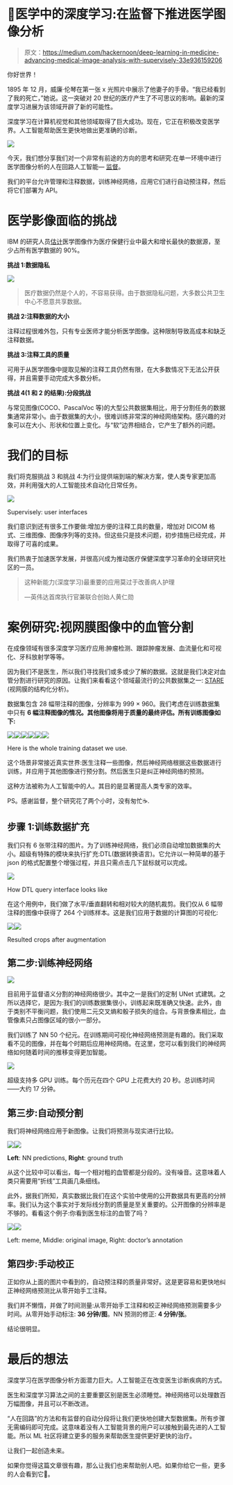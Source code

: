 # 💊医学中的深度学习:在监督下推进医学图像分析

> 原文：<https://medium.com/hackernoon/deep-learning-in-medicine-advancing-medical-image-analysis-with-supervisely-33e936159206>

你好世界！

1895 年 12 月，威廉·伦琴在第一张 x 光照片中展示了他妻子的手骨。“我已经看到了我的死亡，”她说。这一突破对 20 世纪的医疗产生了不可思议的影响。最新的深度学习进展为该领域开辟了新的可能性。

深度学习在计算机视觉和其他领域取得了巨大成功。现在，它正在积极改变医学界。人工智能帮助医生更快地做出更准确的诊断。

![](img/181e8da46e59a690064ee6c830e93f4a.png)

今天，我们想分享我们对一个非常有前途的方向的思考和研究:在单一环境中进行医学图像分析的人在回路人工智能— [监督](https://supervise.ly)。

我们的平台允许管理和注释数据，训练神经网络，应用它们进行自动预注释，然后将它们部署为 API。

# 医学影像面临的挑战

IBM 的研究人员[估计](https://www.healthcare-informatics.com/news-item/analytics/ibm-unveils-watson-powered-imaging-solutions-rsna)医学图像作为医疗保健行业中最大和增长最快的数据源，至少占所有医学数据的 90%。

**挑战 1:数据隐私**

![](img/1af6bf0c19f8843a2e7c4fca04c7391f.png)

> 医疗数据仍然是个人的，不容易获得。由于数据隐私问题，大多数公共卫生中心不愿意共享数据。

**挑战 2:注释数据的大小**

注释过程很难外包，只有专业医师才能分析医学图像。这种限制导致高成本和缺乏注释数据。

**挑战 3:注释工具的质量**

可用于从医学图像中提取见解的注释工具仍然有限，在大多数情况下无法公开获得，并且需要手动完成大多数分析。

**挑战 4(1 和 2 的结果):分段挑战**

与常见图像(COCO、PascalVoc 等)的大型公共数据集相比，用于分割任务的数据集通常非常小。由于数据集的大小，很难训练非常深的神经网络架构。感兴趣的对象可以在大小、形状和位置上变化。与“软”边界相结合，它产生了额外的问题。

# 我们的目标

我们将克服挑战 3 和挑战 4:为行业提供端到端的解决方案，使人类专家更加高效，并利用强大的人工智能技术自动化日常任务。

![](img/0a49a67e26a0c3db6f32447d406b8d88.png)

Supervisely: user interfaces

我们意识到还有很多工作要做:增加方便的注释工具的数量，增加对 DICOM 格式、三维图像、图像序列等的支持。但这些只是技术问题，初步措施已经完成，并取得了可喜的成果。

我们热衷于加速医学发展，并很高兴成为推动医疗保健深度学习革命的全球研究社区的一员。

> 这种新能力(深度学习)最重要的应用莫过于改善病人护理
> 
> —英伟达首席执行官兼联合创始人黄仁勋

# 案例研究:视网膜图像中的血管分割

在成像领域有很多深度学习医疗应用:肿瘤检测、跟踪肿瘤发展、血流量化和可视化、牙科放射学等等。

因为我们不是医生，所以我们寻找我们或多或少了解的数据。这就是我们决定对血管分割进行研究的原因。让我们来看看这个领域最流行的公共数据集之一: [STARE](http://cecas.clemson.edu/~ahoover/stare/) (视网膜的结构化分析)。

数据集包含 28 幅带注释的图像，分辨率为 999 × 960。我们考虑在训练数据集中只有 **6 幅注释图像的情况。其他图像将用于质量的最终评估。所有训练图像如下:**

![](img/bf477b59dda7a7155b8e7bbf6f08a0dd.png)![](img/a7878e6bc60c06f8b3560341febba4f7.png)![](img/3300171065dcab8bb0d0f00d4c92aae6.png)![](img/dc84066857ac5bf455a3b19955672570.png)![](img/c4279e016b3301f3473719440f152a16.png)![](img/3146d6db9fbb07645e522ebf1f88bd80.png)

Here is the whole training dataset we use.

这个场景非常接近真实世界:医生注释一些图像，然后神经网络根据这些数据进行训练，并应用于其他图像进行预分割。然后医生只是纠正神经网络的预测。

这种方法被称为人工智能中的人。其目的是显著提高人类专家的效率。

PS。感谢监督，整个研究花了两个小时，没有匆忙☕.

## 步骤 1:训练数据扩充

我们只有 6 张带注释的图片。为了训练神经网络，我们必须自动增加数据集的大小。超级有特殊的模块来执行扩充:DTL(数据转换语言)。它允许以一种简单的基于 json 的格式配置整个增强过程，并且只需点击几下鼠标就可以完成。

![](img/1641d0f99bb95132234b7e45b326e76f.png)

How DTL query interface looks like

在这个用例中，我们做了水平/垂直翻转和相对较大的随机裁剪。我们仅从 6 幅带注释的图像中获得了 264 个训练样本。这是我们应用于数据的计算图的可视化:

![](img/7da8846e0558ef9867570615cb0b7919.png)![](img/ce1ef4d8ed806e0b9a88be6ab17affcb.png)

Resulted crops after augmentation

## 第二步:训练神经网络

![](img/9dfde4b822b706d55a59b32275642f17.png)

目前用于监督语义分割的神经网络很少。其中之一是我们的定制 UNet 式建筑。之所以选择它，是因为:我们的训练数据集很小，训练起来既准确又快速。此外，由于类别不平衡问题，我们使用二元交叉熵和骰子损失的组合。与背景像素相比，血管像素只占图像区域的很小一部分。

我们训练了 NN 50 个纪元。在训练期间可视化神经网络预测是有趣的。我们采取看不见的图像，并在每个时期后应用神经网络。在这里，您可以看到我们的神经网络如何随着时间的推移变得更加智能。

![](img/b0d6855111702654edeede0202284ecd.png)

超级支持多 GPU 训练。每个历元在四个 GPU 上花费大约 20 秒。总训练时间——大约 17 分钟。

## 第三步:自动预分割

我们将神经网络应用于新图像。让我们将预测与现实进行比较。

![](img/dac289e9358ed090f22f1becf6a35a56.png)![](img/85016371c5f9ed1fd7b9fb3d658d44a5.png)

**Left**: NN predictions, **Right**: ground truth

从这个比较中可以看出，每一个相对粗的血管都是分段的。没有噪音。这意味着人类只需要用“折线”工具画几条细线。

此外，据我们所知，真实数据比我们在这个实验中使用的公开数据具有更高的分辨率。我们认为这个事实对于发际线分割的质量是至关重要的。公开图像的分辨率是不够的。看看这个例子:你看到医生标注的血管了吗？

![](img/bf29b4cc802906aee2151af1cdcd55e9.png)![](img/0dad773a59617629acc1e1201068fc5c.png)

Left: meme, Middle: original image, Right: doctor’s annotation

## 第四步:手动校正

正如你从上面的图片中看到的，自动预注释的质量非常好。这是更容易和更快地纠正神经网络预测比从零开始手工注释。

我们并不懒惰，并做了时间测量:从零开始手工注释和校正神经网络预测需要多少时间。从零开始手动标注: **36 分钟/图**。NN 预测的修正: **4 分钟/张**。

结论很明显。

# 最后的想法

深度学习在医学图像分析方面潜力巨大。人工智能正在改变医生诊断疾病的方式。

医生和深度学习算法之间的主要重要区别是医生必须睡觉。神经网络可以处理数百万幅图像，并且可以不断改进。

“人在回路”的方法和有监督的自动分段将让我们更快地创建大型数据集。所有步骤无需编码即可完成。这意味着没有人工智能背景的用户可以接触到最先进的人工智能。所以 ML 社区将建立更多的服务来帮助医生提供更好更快的治疗。

让我们一起创造未来。

如果你觉得这篇文章很有趣，那么让我们也来帮助别人吧。如果你给它一些，更多的人会看到它👏。